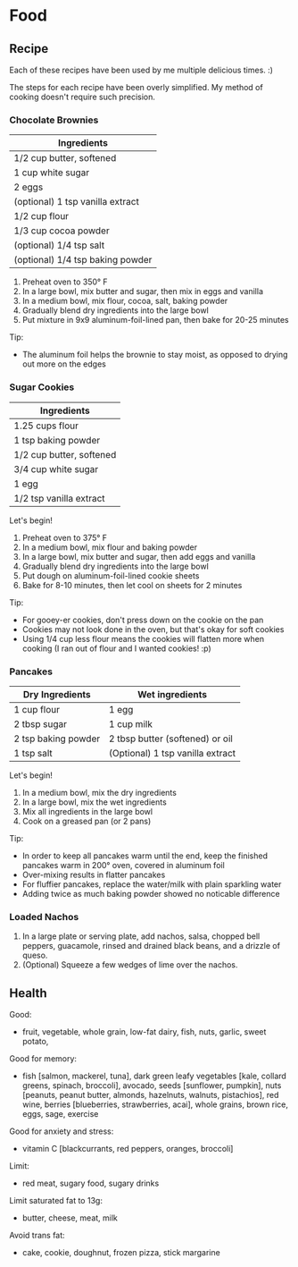 # Food

## Recipe
Each of these recipes have been used by me multiple delicious times. :)

The steps for each recipe have been overly simplified. My method of cooking doesn't require such precision.

### Chocolate Brownies
| Ingredients              |
| ------------------------ |
| 1/2 cup butter, softened |
| 1 cup white sugar        |
| 2 eggs                   |
| (optional) 1 tsp vanilla extract  |
| 1/2 cup flour            |
| 1/3 cup cocoa powder     |
| (optional) 1/4 tsp salt  |
| (optional) 1/4 tsp baking powder  |

1. Preheat oven to 350° F
2. In a large bowl, mix butter and sugar, then mix in eggs and vanilla
3. In a medium bowl, mix flour, cocoa, salt, baking powder
4. Gradually blend dry ingredients into the large bowl
5. Put mixture in 9x9 aluminum-foil-lined pan, then bake for 20-25 minutes

Tip:
- The aluminum foil helps the brownie to stay moist, as opposed to drying out more on the edges

### Sugar Cookies
| Ingredients              |
| ------------------------ |
| 1.25 cups flour          |
| 1 tsp baking powder      |
| 1/2 cup butter, softened |
| 3/4 cup white sugar      |
| 1 egg                    |
| 1/2 tsp vanilla extract  | 

Let's begin!
1. Preheat oven to 375° F
2. In a medium bowl, mix flour and baking powder
3. In a large bowl, mix butter and sugar, then add eggs and vanilla
4. Gradually blend dry ingredients into the large bowl
5. Put dough on aluminum-foil-lined cookie sheets
6. Bake for 8-10 minutes, then let cool on sheets for 2 minutes

Tip:
- For gooey-er cookies, don't press down on the cookie on the pan
- Cookies may not look done in the oven, but that's okay for soft cookies
- Using 1/4 cup less flour means the cookies will flatten more when cooking (I ran out of flour and I wanted cookies! :p) 

### Pancakes
| Dry Ingredients     | Wet ingredients |
| ------------------- | --------------- |
| 1 cup flour         | 1 egg           |
| 2 tbsp sugar        | 1 cup milk |
| 2 tsp baking powder | 2 tbsp butter (softened) or oil |
| 1 tsp salt          | (Optional) 1 tsp vanilla extract |

Let's begin!
1. In a medium bowl, mix the dry ingredients
2. In a large bowl, mix the wet ingredients
3. Mix all ingredients in the large bowl
4. Cook on a greased pan (or 2 pans)

Tip:
- In order to keep all pancakes warm until the end, keep the finished pancakes warm in 200° oven, covered in aluminum foil
- Over-mixing results in flatter pancakes
- For fluffier pancakes, replace the water/milk with plain sparkling water
- Adding twice as much baking powder showed no noticable difference

### Loaded Nachos
1. In a large plate or serving plate, add nachos, salsa, chopped bell peppers, guacamole, rinsed and drained black beans, and a drizzle of queso.
2. (Optional) Squeeze a few wedges of lime over the nachos.


## Health

Good:
- fruit, vegetable, whole grain, low-fat dairy, fish, nuts, garlic, sweet potato, 

Good for memory:
- fish [salmon, mackerel, tuna], dark green leafy vegetables [kale, collard greens, spinach, broccoli], avocado, seeds [sunflower, pumpkin], nuts [peanuts, peanut butter, almonds, hazelnuts, walnuts, pistachios], red wine, berries [blueberries, strawberries, acai], whole grains, brown rice, eggs, sage, exercise

Good for anxiety and stress:
- vitamin C [blackcurrants, red peppers, oranges, broccoli]

Limit:
- red meat, sugary food, sugary drinks

Limit saturated fat to 13g:
- butter, cheese, meat, milk

Avoid trans fat:
- cake, cookie, doughnut, frozen pizza, stick margarine
